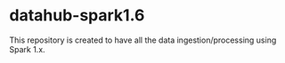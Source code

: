 # datahub-spark1.6
This repository is created to have all the data ingestion/processing using Spark 1.x.
